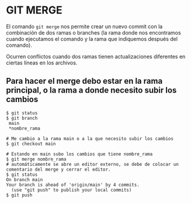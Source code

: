# GIT MERGE 
El comando ```git merge``` nos permite crear un nuevo commit con la combinación de dos ramas o branches (la rama donde nos encontramos cuando ejecutamos el comando y la rama que indiquemos después del comando).

Ocurren conflictos cuando dos ramas tienen actualizaciones diferentes en ciertas líneas en los archivos.

## Para hacer el merge debo estar en la rama principal, o la rama a donde necesito subir los cambios
```
$ git status 
$ git branch
 main
 *nombre_rama

# Me cambio a la rama main o a la que necesito subir los cambios
$ git checkout main

# Estando en main subo los cambios que tiene nombre_rama
$ git merge nombre_rama
# automáticamente se abre un editor externo, se debe de colocar un comentario del merge y cerrar el editor.
$ git status 
On branch main
Your branch is ahead of 'origin/main' by 4 commits.
  (use "git push" to publish your local commits)
$ git push
```
